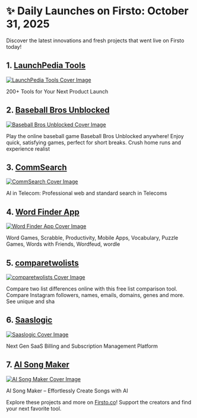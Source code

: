 # ✨ Daily Launches on Firsto: October 31, 2025

Discover the latest innovations and fresh projects that went live on Firsto today!

## 1. [LaunchPedia Tools](https://firsto.co/projects/launchpedia-tools)

[![LaunchPedia Tools Cover Image](https://607255gt6f.ufs.sh/f/ViZtN9dvJxPtQObyivNHW9egfAnS2ZtE6DrJ5xUhm4KRv3kC)](https://firsto.co/projects/launchpedia-tools)

 200+ Tools for Your Next Product Launch



## 2. [Baseball Bros Unblocked](https://firsto.co/projects/baseball-bros-unblocked)

[![Baseball Bros Unblocked Cover Image](https://607255gt6f.ufs.sh/f/ViZtN9dvJxPtJxaoHuiAm5fUc2tTWYlQFNLECdHjb7BMyRpr)](https://firsto.co/projects/baseball-bros-unblocked)

 Play the online baseball game Baseball Bros Unblocked anywhere!  Enjoy quick, satisfying games, perfect for short breaks. Crush home runs and experience realist



## 3. [CommSearch](https://firsto.co/projects/commsearch)

[![CommSearch Cover Image](https://607255gt6f.ufs.sh/f/ViZtN9dvJxPt5eeRVVJVS0UvQHeTC3KWOGXfwrp4jJAdaosy)](https://firsto.co/projects/commsearch)

 AI in Telecom: Professional web and standard search in Telecoms



## 4. [Word Finder App](https://firsto.co/projects/word-finder-app)

[![Word Finder App Cover Image](https://607255gt6f.ufs.sh/f/ViZtN9dvJxPtwSdqXMe4GvHWxfhrZXB5mtNkczFyYS42TqEC)](https://firsto.co/projects/word-finder-app)

 Word Games, Scrabble, Productivity, Mobile Apps, Vocabulary, Puzzle Games,  Words with Friends, Wordfeud, wordle



## 5. [comparetwolists](https://firsto.co/projects/comparetwolists)

[![comparetwolists Cover Image](https://607255gt6f.ufs.sh/f/ViZtN9dvJxPtWE0vK7rzSFhxDmiWLak9Xp8Oqgsc5J0nvICN)](https://firsto.co/projects/comparetwolists)

 Compare two list differences online with this free list comparison tool. Compare Instagram followers, names, emails, domains, genes and more. See unique and sha



## 6. [Saaslogic](https://firsto.co/projects/saaslogic)

[![Saaslogic Cover Image](https://607255gt6f.ufs.sh/f/ViZtN9dvJxPtObCcCnhPipj0B5ydocVhlCRfxFgM86bEq12a)](https://firsto.co/projects/saaslogic)

 Next Gen SaaS Billing and Subscription Management Platform



## 7. [AI Song Maker](https://firsto.co/projects/ai-song-maker)

[![AI Song Maker Cover Image](https://607255gt6f.ufs.sh/f/ViZtN9dvJxPtRn2LSU6Hxh3QudU68iJNCsg4OfWyTonb9rjR)](https://firsto.co/projects/ai-song-maker)

 AI Song Maker – Effortlessly Create Songs with AI




Explore these projects and more on [Firsto.co](https://firsto.co)! Support the creators and find your next favorite tool.
